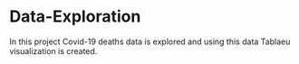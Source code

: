 # Data-Exploration
In this project Covid-19 deaths data is explored and using this data Tablaeu visualization is created.

